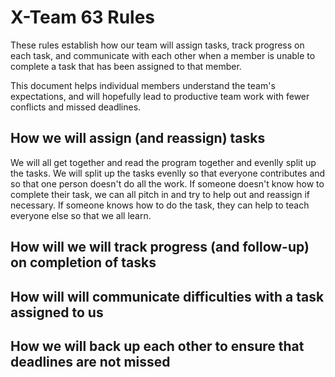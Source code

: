 # X-Team 63 Rules

These rules establish how our team will assign tasks,
track progress on each task, and communicate with each other 
when a member is unable to complete a task that has been assigned to that member.

This document helps individual members understand the team's expectations,
and will hopefully lead to productive team work with fewer conflicts
and missed deadlines.

## How we will assign (and reassign) tasks
We will all get together and read the program together and evenlly split up the tasks.
We will split up the tasks evenlly so that everyone contributes and so that one person doesn't do all the work.
If someone doesn't know how to complete their task, we can all pitch in and try to help out and reassign if necessary.
If someone knows how to do the task, they can help to teach everyone else so that we all learn.

## How will we will track progress (and follow-up) on completion of tasks



## How will will communicate difficulties with a task assigned to us



## How we will back up each other to ensure that deadlines are not missed





